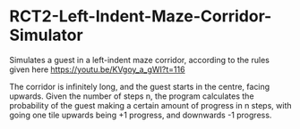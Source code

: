 # RCT2-Left-Indent-Maze-Corridor-Simulator
Simulates a guest in a left-indent maze corridor, according to the rules given here https://youtu.be/KVgoy_a_gWI?t=116

The corridor is infinitely long, and the guest starts in the centre, facing upwards. Given the number of steps n, the program calculates the probability of the guest making
a certain amount of progress in n steps, with going one tile upwards being +1 progress, and downwards -1 progress.
